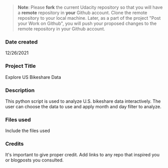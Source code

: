>**Note**: Please **fork** the current Udacity repository so that you will have a **remote** repository in **your** Github account. Clone the remote repository to your local machine. Later, as a part of the project "Post your Work on Github", you will push your proposed changes to the remote repository in your Github account.

### Date created
12/26/2021

### Project Title
Explore US Bikeshare Data

### Description
This python script is used to analyze U.S. bikeshare data interactively. The user can choose the data to use and apply month and day filter to analyze.

### Files used
Include the files used

### Credits
It's important to give proper credit. Add links to any repo that inspired you or blogposts you consulted.
